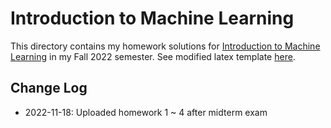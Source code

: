 # Introduction to Machine Learning

This directory contains my homework solutions for [Introduction to Machine Learning](https://miralab.ai/course/ml_2022fall/) in my Fall 2022 semester.
See modified latex template [here](../../Misc/latex%20templates/ML%20Homework/).

## Change Log

- 2022-11-18: Uploaded homework 1 ~ 4 after midterm exam
